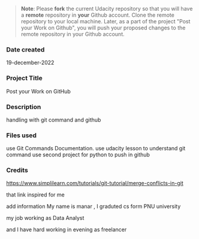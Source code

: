 >**Note**: Please **fork** the current Udacity repository so that you will have a **remote** repository in **your** Github account. Clone the remote repository to your local machine. Later, as a part of the project "Post your Work on Github", you will push your proposed changes to the remote repository in your Github account.

### Date created
19-december-2022

### Project Title
Post your Work on GitHub

### Description
handling with git command and github 

### Files used
use Git Commands Documentation.
use udacity lesson to understand git command 
use second project for python to push in github

### Credits
https://www.simplilearn.com/tutorials/git-tutorial/merge-conflicts-in-git

that link inspired for me 

add information 
My name is manar , I graduted cs form PNU university

my job working as Data Analyst 

and I have hard working in evening as freelancer 